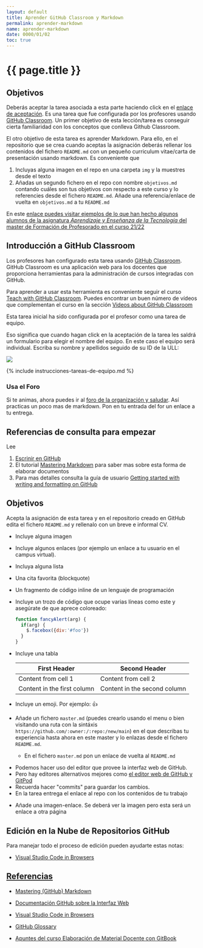 ```yaml
---
layout: default
title: Aprender GitHub Classroom y Markdown
permalink: aprender-markdown
name: aprender-markdown
date: 0000/01/02
toc: true
---
```


# {{ page.title }}

## Objetivos

Deberás aceptar la tarea asociada a esta parte haciendo click en el [enlace de aceptación](https://classroom.github.com/a/PlGuI8vJ). Es una tarea que fue configurada por los profesores usando [GitHub Classroom](). Un primer objetivo de esta lección/tarea es conseguir cierta familiaridad con los conceptos que conlleva Github Classroom.

El otro objetivo de esta tarea es aprender Markdown. Para ello, en el repositorio que se crea cuando aceptas la asignación  deberás rellenar los contenidos del fichero `README.md` con un pequeño curriculum vitae/carta de presentación usando markdown. Es conveniente que 

1. Incluyas alguna imagen en el repo en una carpeta `img` y la muestres desde el texto
2. Añadas un segundo fichero en el repo con nombre  `objetivos.md`  contando cuáles son tus objetivos con respecto a este curso y lo referencies desde el fichero `README.md`. Añade una referencia/enlace  de vuelta en `objetivos.md` a  tu `README.md`



En este [enlace puedes visitar ejemplos de lo que han hecho algunos alumnos de la asignatura *Aprendizaje y Enseñanza de la Tecnología* del master de Formación de Profesorado en el curso 21/22](https://github.com/orgs/ULL-MFP-AET-2122/repositories?q=aprender-markdown&type=all&language=&sort=)


## Introducción a GitHub Classroom

Los profesores han configurado esta  tarea usando [GitHub Classroom](https://docs.github.com/es/education/manage-coursework-with-github-classroom/teach-with-github-classroom). GitHub Classroom es una aplicación web para los docentes que proporciona herramientas para la administración de cursos integradas con GitHub. 

Para aprender a usar esta herramienta es conveniente seguir el curso [Teach with GitHub Classroom](https://docs.github.com/en/education/manage-coursework-with-github-classroom/teach-with-github-classroom). Puedes encontrar un buen número de vídeos que complementan el curso en la sección [Videos about GitHub Classroom](https://docs.github.com/en/education/manage-coursework-with-github-classroom/get-started-with-github-classroom/basics-of-setting-up-github-classroom#videos-about-github-classroom)

Esta tarea inicial ha sido configurada por el profesor como una tarea de equipo.

Eso significa que cuando hagan click en la aceptación  de la tarea les saldrá un formulario para elegir el nombre del equipo. En este caso el equipo será individual. Escriba su nombre y apellidos seguido de su ID de la ULL:

![]({{site.baseurl}}/assets/images/github-classroom-team-assignment-1.png)

{% include instrucciones-tareas-de-equipo.md %}

### Usa el Foro

Si te animas, ahora puedes ir al [foro de la organización y saludar](https://github.com/orgs/ULL-OCW-GITHUB-EDUCATION/discussions). Así practicas un poco mas de markdown. Pon en tu entrada del for un enlace a tu entrega.


## Referencias de consulta para empezar

Lee 

1. [Escrinir en GitHub](https://docs.github.com/es/get-started/writing-on-github)
1. El tutorial <a href="https://guides.github.com/features/mastering-markdown/" target="_blank">Mastering Markdown</a> para saber mas sobre esta forma de elaborar documentos
2. Para mas detalles consulta la guía de usuario
<a href="https://docs.github.com/en/free-pro-team@latest/github/writing-on-github/getting-started-with-writing-and-formatting-on-github" target="_blank">Getting started with writing and formatting on GitHub</a>

## Objetivos

Acepta la asignación de esta tarea y en el repositorio creado en GitHub edita el fichero `README.md` y rellenalo con un breve e informal CV.

* Incluye alguna imagen 
* Incluye algunos enlaces (por ejemplo un enlace a tu usuario en el campus virtual).
* Incluya alguna lista 
* Una cita favorita (blockquote)
* Un fragmento de código inline de un lenguaje de programación 
* Incluye un trozo de código que ocupe varias líneas como este y asegúrate de que aprece coloreado:

  ```javascript
  function fancyAlert(arg) {
    if(arg) {
      $.facebox({div:'#foo'})
    }
  }
  ```
* Incluye una tabla

  First Header | Second Header
  ------------ | -------------
  Content from cell 1 | Content from cell 2
  Content in the first column | Content in the second column

* Incluye un emoji. Por ejemplo: :+1:
* Añade un fichero `master.md`  (puedes crearlo usando el menu o bien visitando una ruta con la sintáxis `https://github.com/:owner:/:repo:/new/main`) en el que describas tu experiencia hasta ahora en este master y lo enlazas desde el fichero `README.md`.  
  * En el fichero 
`master.md` pon un enlace de vuelta al `README.md`

- Podemos hacer uso del editor que provee la interfaz web de GitHub.
- Pero hay editores alternativos mejores como [el editor web de GitHub  y GitPod]({{site.baseurl}}/pages/gitpod)
- Recuerda hacer "commits" para guardar los cambios.
- En la tarea entrega el enlace al repo con los contenidos de tu trabajo

* Añade una imagen-enlace. Se deberá ver la imagen pero esta será un enlace 
a otra página


## Edición en la Nube de Repositorios GitHub

Para manejar todo el proceso de edición pueden ayudarte estas notas:

* [Visual Studio Code in Browsers]({{site.baseurl}}/pages/gitpod)

## [Referencias](references)

* [Mastering (GitHub) Markdown](https://guides.github.com/features/mastering-markdown/#examples)
* [Documentación GitHub sobre la Interfaz Web]({{site.baseurl}}/pages/documentacion-github-interfaz-web)
* [Visual Studio Code in Browsers]({{site.baseurl}}/pages/gitpod)

* [GitHub Glossary](https://docs.github.com/en/free-pro-team@latest/github/getting-started-with-github/github-glossary)

<!--
* [A Simple Guide to GitHub for Non-Developers: How to Speak GitHub](https://unito.io/blog/guide-to-github-for-project-managers/#how-to-speak-github) contiene un glosario de términos
* [A guide to using GitHub for people who don't code and don't want to code.](https://github.com/tvanantwerp/github-for-non-programmers) tvanantwerp/github-for-non-programmers GitBook
-->

* [Apuntes del curso Elaboración de Material Docente con GitBook](https://casianorodriguezleon.gitbooks.io/elaboracion-de-material-docente-con-gitbook/content/)

